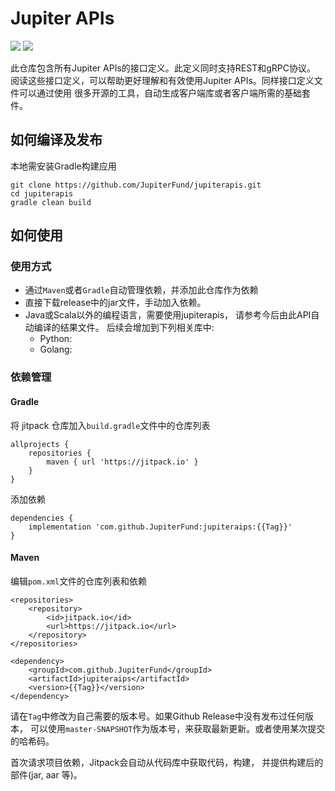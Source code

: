 # Jupiter APIs

[![](https://jitpack.io/v/JupiterFund/jupiterapis.svg)](https://jitpack.io/#JupiterFund/jupiterapis)
[![](https://jitci.com/gh/JupiterFund/jupiterapis/svg)](https://jitci.com/gh/JupiterFund/jupiterapis)

此仓库包含所有Jupiter APIs的接口定义。此定义同时支持REST和gRPC协议。
阅读这些接口定义，可以帮助更好理解和有效使用Jupiter APIs。同样接口定义文件可以通过使用
很多开源的工具，自动生成客户端库或者客户端所需的基础套件。


## 如何编译及发布
本地需安装Gradle构建应用

```
git clone https://github.com/JupiterFund/jupiterapis.git
cd jupiterapis
gradle clean build
```


## 如何使用

### 使用方式

* 通过`Maven`或者`Gradle`自动管理依赖，并添加此仓库作为依赖
* 直接下载release中的jar文件，手动加入依赖。
* Java或Scala以外的编程语言，需要使用jupiterapis，
  请参考今后由此API自动编译的结果文件。
后续会增加到下列相关库中:
    - Python:
    - Golang:


### 依赖管理

#### Gradle

将 jitpack 仓库加入`build.gradle`文件中的仓库列表

```
allprojects {
    repositories {
        maven { url 'https://jitpack.io' }
    }
}
```

添加依赖

```
dependencies {
    implementation 'com.github.JupiterFund:jupiteraips:{{Tag}}'
}
```


#### Maven

编辑`pom.xml`文件的仓库列表和依赖

```
<repositories>
    <repository>
        <id>jitpack.io</id>
        <url>https://jitpack.io</url>
    </repository>
</repositories>
```

```
<dependency>
    <groupId>com.github.JupiterFund</groupId>
    <artifactId>jupiteraips</artifactId>
    <version>{{Tag}}</version>
</dependency>
```

请在`Tag`中修改为自己需要的版本号。如果Github Release中没有发布过任何版本，
可以使用`master-SNAPSHOT`作为版本号，来获取最新更新。或者使用某次提交的哈希码。

首次请求项目依赖，Jitpack会自动从代码库中获取代码，构建，
并提供构建后的部件(jar, aar 等)。
